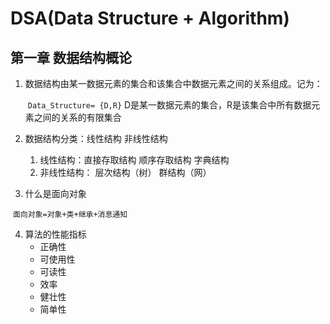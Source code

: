 # DSA(Data Structure + Algorithm)

## 第一章  数据结构概论

1. 数据结构由某一数据元素的集合和该集合中数据元素之间的关系组成。记为：

   ​                 `Data_Structure= {D,R}`   D是某一数据元素的集合，R是该集合中所有数据元素之间的关系的有限集合

2. 数据结构分类：线性结构 非线性结构

   1. 线性结构：直接存取结构  顺序存取结构  字典结构
   2. 非线性结构： 层次结构（树） 群结构（网）


3. 什么是面向对象 

​         `面向对象=对象+类+继承+消息通知`

4. 算法的性能指标
   - 正确性
   - 可使用性
   - 可读性
   - 效率
   - 健壮性
   - 简单性

``` python


```